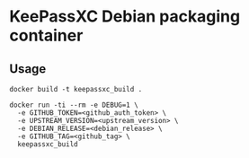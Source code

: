KeePassXC Debian packaging container
====================================

Usage
-----

    docker build -t keepassxc_build .
    
    docker run -ti --rm -e DEBUG=1 \
      -e GITHUB_TOKEN=<github_auth_token> \
      -e UPSTREAM_VERSION=<upstream_version> \
      -e DEBIAN_RELEASE=<debian_release> \
      -e GITHUB_TAG=<github_tag> \
      keepassxc_build

